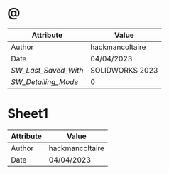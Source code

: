 # @
| Attribute | Value |
| ---  | ---     |
| Author | hackmancoltaire |
| Date | 04/04/2023 |
| _SW_Last_Saved_With_ | SOLIDWORKS 2023 |
| _SW_Detailing_Mode_ | 0 |
# Sheet1
| Attribute | Value |
| ---  | ---     |
| Author | hackmancoltaire |
| Date | 04/04/2023 |
